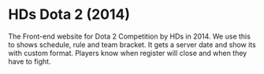 # HDs Dota 2 (2014)
The Front-end website for Dota 2 Competition by HDs in 2014.
We use this to shows schedule, rule and team bracket. It gets a server date and show its with custom format. Players know when register will close and when they have to fight.
